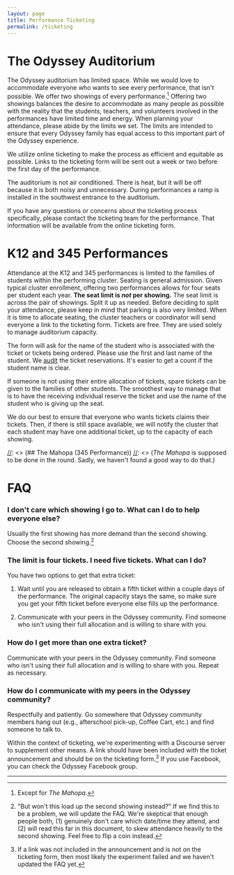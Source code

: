 ```yaml
---
layout: page
title: Performance Ticketing
permalink: /ticketing
---
```


# The Odyssey Auditorium

The Odyssey auditorium has limited space. While we would love to accommodate everyone who wants to see every performance, that isn't possible. We offer two showings of every performance.[^1] Offering two showings balances the desire to accommodate as many people as possible with the reality that the students, teachers, and volunteers involved in the performances have limited time and energy. When planning your attendance, please abide by the limits we set. The limits are intended to ensure that every Odyssey family has equal access to this important part of the Odyssey experience.

[^1]: Except for *The Mahopa*.

We utilize online ticketing to make the process as efficient and equitable as possible. Links to the ticketing form will be sent out a week or two before the first day of the performance.

The auditorium is not air conditioned. There is heat, but it will be off because it is both noisy and unnecessary. During performances a ramp is installed in the southwest entrance to the auditorium.

If you have any questions or concerns about the ticketing process specifically, please contact the ticketing team for the performance. That information will be available from the online ticketing form.


# K12 and 345 Performances

Attendance at the K12 and 345 performances is limited to the families of students within the performing cluster. Seating is general admission. Given typical cluster enrollment, offering two performances allows for four seats per student each year. **The seat limit is *not* per showing.** The seat limit is across the pair of showings. Split it up as needed. Before deciding to split your attendance, please keep in mind that parking is also very limited. When it is time to allocate seating, the cluster teachers or coordinator will send everyone a link to the ticketing form. Tickets are free. They are used solely to manage auditorium capacity.

The form will ask for the name of the student who is associated with the ticket or tickets being ordered. Please use the first and last name of the student. We [audit](https://en.wikipedia.org/wiki/Trust,_but_verify) the ticket reservations. It's easier to get a count if the student name is clear.

If someone is not using their entire allocation of tickets, spare tickets can be given to the families of other students. The smoothest way to manage that is to have the receiving individual reserve the ticket and use the name of the student who is giving up the seat.

We do our best to ensure that everyone who wants tickets claims their tickets. Then, if there is still space available, we will notify the cluster that each student may have one additional ticket, up to the capacity of each showing.


[//]: <> (## The Mahopa (345 Performance))
[//]: <> (*The Mahopa* is supposed to be done in the round. Sadly, we haven't found a good way to do that.)


[//]: <> (# 678 Performances)

[//]: <> (The 678 performances use assigned seating.)




# FAQ

[//]: <> (## K12 & 345)

### I don't care which showing I go to. What can I do to help everyone else?

Usually the first showing has more demand than the second showing. Choose the second showing.[^2]

[^2]: "But won't this load up the second showing instead?" If we find this to be a problem, we will update the FAQ. We're skeptical that enough people both, (1) genuinely don't care which date/time they attend, and (2) will read this far in this document, to skew attendance heavily to the second showing. Feel free to flip a coin instead.

### The limit is four tickets. I need five tickets. What can I do?

You have two options to get that extra ticket:

1. Wait until you are released to obtain a fifth ticket within a couple days of the performance. The original capacity stays the same, so make sure you get your fifth ticket before everyone else fills up the performance.

2. Communicate with your peers in the Odyssey community. Find someone who isn't using their full allocation and is willing to share with you.

### How do I get more than one extra ticket?

Communicate with your peers in the Odyssey community. Find someone who isn't using their full allocation and is willing to share with you. Repeat as necessary.

### How do I communicate with my peers in the Odyssey community?

Respectfully and patiently. Go somewhere that Odyssey community members hang out (e.g., afterschool pick-up, Coffee Cart, etc.) and find someone to talk to.

Within the context of ticketing, we're experimenting with a Discourse server to supplement other means. A link should have been included with the ticket announcement and should be on the ticketing form.[^3] If you use Facebook, you can check the Odyssey Facebook group.

[^3]: If a link was not included in the announcement and is not on the ticketing form, then most likely the experiment failed and we haven't updated the FAQ yet.


[//]: <> (The following horizontal rule can be removed if there are no footnotes.)

---
